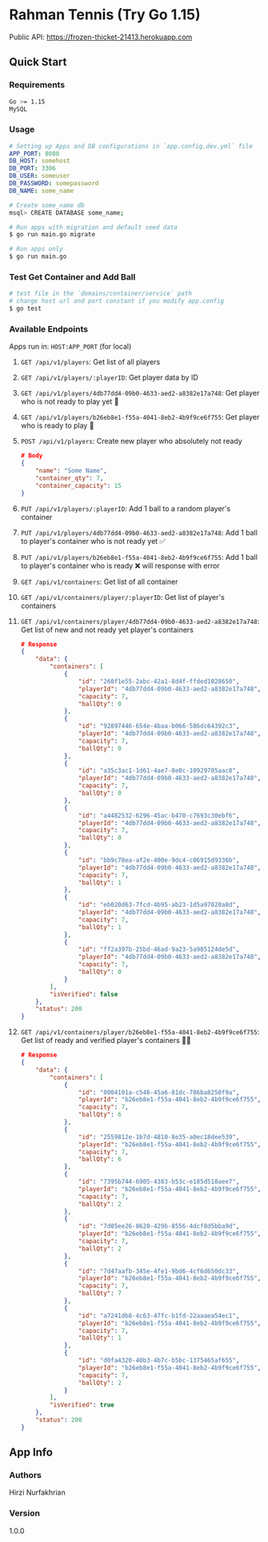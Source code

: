 # Rahman Tennis (Try Go 1.15)

Public API: https://frozen-thicket-21413.herokuapp.com

## Quick Start

### Requirements

```bash
Go >= 1.15
MySQL
```

### Usage

``` yaml
# Setting up Apps and DB configurations in `app.config.dev.yml` file
APP_PORT: 8080
DB_HOST: somehost
DB_PORT: 3306
DB_USER: someuser
DB_PASSWORD: somepassword
DB_NAME: some_name
```

``` bash
# Create some_name db
msql> CREATE DATABASE some_name;
```

``` bash
# Run apps with migration and default seed data
$ go run main.go migrate

# Run apps only
$ go run main.go
```

### Test Get Container and Add Ball

``` bash
# test file in the `domains/container/service` path
# change host url and port constant if you modify app.config
$ go test
```

### Available Endpoints

Apps run in: `HOST:APP_PORT` (for local)

1. `GET /api/v1/players`: Get list of all players

2. `GET /api/v1/players/:playerID`: Get player data by ID

3. `GET /api/v1/players/4db77dd4-09b0-4633-aed2-a8382e17a748`: Get player who is not ready to play yet 🙁

4. `GET /api/v1/players/b26eb8e1-f55a-4041-8eb2-4b9f9ce6f755`: Get player who is ready to play 🥳

5. `POST /api/v1/players`: Create new player who absolutely not ready

    ``` json
    # Body
    {
        "name": "Some Name",
        "container_qty": 7,
        "container_capacity": 15
    }
    ```
6. `PUT /api/v1/players/:playerID`: Add 1 ball to a random player's container

7. `PUT /api/v1/players/4db77dd4-09b0-4633-aed2-a8382e17a748`: Add 1 ball to player's container who is not ready yet ✅

8. `PUT /api/v1/players/b26eb8e1-f55a-4041-8eb2-4b9f9ce6f755`: Add 1 ball to player's container who is ready ❌ will response with error

9. `GET /api/v1/containers`: Get list of all container

10. `GET /api/v1/containers/player/:playerID`: Get list of player's containers

11. `GET /api/v1/containers/player/4db77dd4-09b0-4633-aed2-a8382e17a748`: Get list of new and not ready yet player's containers

    ```json
    # Response
    {
        "data": {
            "containers": [
                {
                    "id": "260f1e55-2abc-42a1-8d4f-ffded1028650",
                    "playerId": "4db77dd4-09b0-4633-aed2-a8382e17a748",
                    "capacity": 7,
                    "ballQty": 0
                },
                {
                    "id": "92897446-654e-4baa-b066-586dc64392c3",
                    "playerId": "4db77dd4-09b0-4633-aed2-a8382e17a748",
                    "capacity": 7,
                    "ballQty": 0
                },
                {
                    "id": "a35c3ac1-1d61-4ae7-8e0c-10929705aac8",
                    "playerId": "4db77dd4-09b0-4633-aed2-a8382e17a748",
                    "capacity": 7,
                    "ballQty": 0
                },
                {
                    "id": "a4482532-6296-45ac-b470-c7693c30ebf6",
                    "playerId": "4db77dd4-09b0-4633-aed2-a8382e17a748",
                    "capacity": 7,
                    "ballQty": 0
                },
                {
                    "id": "bb9c78ea-af2e-400e-9dc4-c06915d9336b",
                    "playerId": "4db77dd4-09b0-4633-aed2-a8382e17a748",
                    "capacity": 7,
                    "ballQty": 1
                },
                {
                    "id": "eb020d63-7fcd-4b95-ab23-1d5a97020a8d",
                    "playerId": "4db77dd4-09b0-4633-aed2-a8382e17a748",
                    "capacity": 7,
                    "ballQty": 1
                },
                {
                    "id": "ff2a397b-25bd-46ad-9a23-5a985124de5d",
                    "playerId": "4db77dd4-09b0-4633-aed2-a8382e17a748",
                    "capacity": 7,
                    "ballQty": 0
                }
            ],
            "isVerified": false
        },
        "status": 200
    }
    ```

12. `GET /api/v1/containers/player/b26eb8e1-f55a-4041-8eb2-4b9f9ce6f755`: Get list of ready and verified player's containers 🥳✅

    ```json
    # Response
    {
        "data": {
            "containers": [
                {
                    "id": "0004101a-c546-45a6-81dc-786ba8250f9a",
                    "playerId": "b26eb8e1-f55a-4041-8eb2-4b9f9ce6f755",
                    "capacity": 7,
                    "ballQty": 6
                },
                {
                    "id": "2559812e-1b7d-4810-8e35-a0ec18dee539",
                    "playerId": "b26eb8e1-f55a-4041-8eb2-4b9f9ce6f755",
                    "capacity": 7,
                    "ballQty": 6
                },
                {
                    "id": "7395b744-6905-4383-b53c-e185d518aee7",
                    "playerId": "b26eb8e1-f55a-4041-8eb2-4b9f9ce6f755",
                    "capacity": 7,
                    "ballQty": 2
                },
                {
                    "id": "7d05ee26-8620-429b-8556-4dcf8d5bba9d",
                    "playerId": "b26eb8e1-f55a-4041-8eb2-4b9f9ce6f755",
                    "capacity": 7,
                    "ballQty": 2
                },
                {
                    "id": "7d47aafb-345e-4fe1-9bd6-4cf6d650dc33",
                    "playerId": "b26eb8e1-f55a-4041-8eb2-4b9f9ce6f755",
                    "capacity": 7,
                    "ballQty": 7
                },
                {
                    "id": "a7241db8-4c63-47fc-b1fd-22aaaea54ec1",
                    "playerId": "b26eb8e1-f55a-4041-8eb2-4b9f9ce6f755",
                    "capacity": 7,
                    "ballQty": 1
                },
                {
                    "id": "d0fa4320-40b3-4b7c-b5bc-1375465af655",
                    "playerId": "b26eb8e1-f55a-4041-8eb2-4b9f9ce6f755",
                    "capacity": 7,
                    "ballQty": 2
                }
            ],
            "isVerified": true
        },
        "status": 200
    }
    ```

## App Info

### Authors

Hirzi Nurfakhrian

### Version

1.0.0